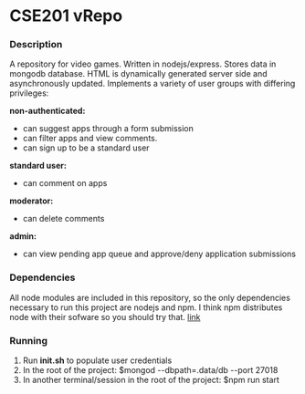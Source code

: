 # CSE201 vRepo 

### Description

A repository for video games. Written in nodejs/express. Stores data in mongodb database. HTML is dynamically
generated server side and asynchronously updated. Implements a variety of user groups with differing privileges:

__non-authenticated:__
- can suggest apps through a form submission
- can filter apps and view comments.
- can sign up to be a standard user

__standard user:__
- can comment on apps

__moderator:__
- can delete comments

__admin:__
- can view pending app queue and approve/deny application submissions

### Dependencies

All node modules are included in this repository, so the only dependencies necessary to run this project are
nodejs and npm. I think npm distributes node with their sofware so you should try that. [link](https://www.npmjs.com/get-npm)

### Running

1. Run __init.sh__ to populate user credentials
2. In the root of the project: 
        $mongod --dbpath=.data/db --port 27018
3. In another terminal/session in the root of the project:
        $npm run start
